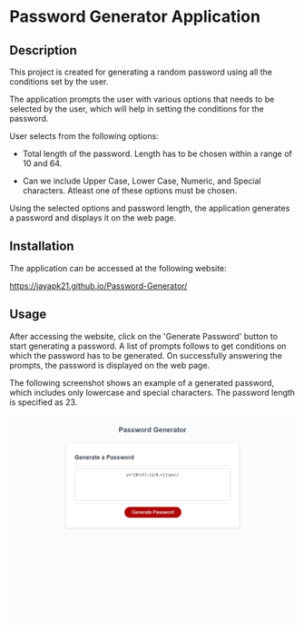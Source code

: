 # Password Generator Application

## Description

This project is created for generating a random password using all the conditions set by the user.

The application prompts the user with various options that needs to be selected by the user, which will help in setting the conditions for the password. 

User selects from the following options:

* Total length of the password. Length has to be chosen within a range of 10 and 64.

* Can we include Upper Case, Lower Case, Numeric, and Special characters. Atleast one of these options must be chosen.

Using the selected options and password length, the application generates a password and displays it on the web page.


## Installation

The application can be accessed at the following website:

https://jayapk21.github.io/Password-Generator/

## Usage

After accessing the website, click on the 'Generate Password' button to start generating a password. A list of prompts follows to get conditions on which the password has to be generated. On successfully answering the prompts, the password is displayed on the web page. 

The following screenshot shows an example of a generated password, which includes only lowercase and special characters. The password length is specified as 23.

![An image of full website with an example of generated password.](assets/images/password_generator_website.png)
